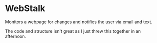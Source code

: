 # WebStalk
Monitors a webpage for changes and notifies the user via email and text.

The code and structure isn't great as I just threw this together in an afternoon.

